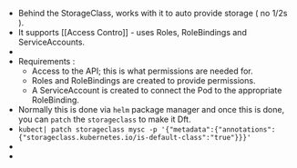 - Behind the StorageClass, works with it to auto provide storage ( no 1/2s ).
- It supports [[Access Contro]] - uses Roles, RoleBindings and ServiceAccounts.
-
- Requirements :
	- Access to the API; this is what permissions are needed for.
	- Roles and RoleBindings are created to provide permissions.
	- A ServiceAccount is created to connect the Pod to the appropriate RoleBinding.
- Normally this is done via `helm` package manager and once this is done, you can `patch` the `storageclass` to make it Dft.
- `kubect| patch storageclass mysc -p '{"metadata":{"annotations":{"storageclass.kubernetes.io/is-default-class":"true"}}}'`
-
-
